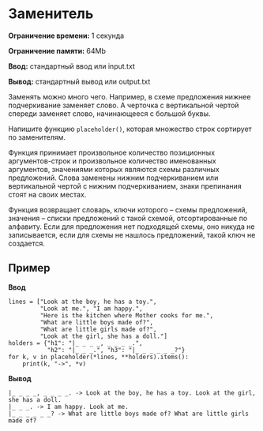 # Заменитель

**Ограничение времени:** 1 секунда

**Ограничение памяти:** 64Mb

**Ввод:** стандартный ввод или input.txt

**Вывод:** стандартный вывод или output.txt

Заменять можно много чего. Например, в схеме предложения нижнее подчеркивание заменяет слово. А черточка с вертикальной чертой спереди заменяет слово, начинающееся с большой буквы.

Напишите функцию `placeholder()`, которая множество строк сортирует по заменителям.

Функция принимает произвольное количество позиционных аргументов-строк и произвольное количество именованных аргументов, значениями которых являются схемы различных предложений. Слова заменены нижним подчеркиванием или вертикальной чертой с нижним подчеркиванием, знаки препинания стоят на своих местах.

Функция возвращает словарь, ключи которого – схемы предложений, значения – списки предложений с такой схемой, отсортированные по алфавиту. Если для предложения нет подходящей схемы, оно никуда не записывается, если для схемы не нашлось предложений, такой ключ не создается.

## Пример

**Ввод**
```
lines = ["Look at the boy, he has a toy.",
         "Look at me.", "I am happy.",
         "Here is the kitchen where Mother cooks for me.",
         "What are little boys made of?",
         "What are little girls made of?",
         "Look at the girl, she has a doll."]
holders = {"h1": "|_ _ _ _, _ _ _ _.",
           "h2": "|_ _ _.", "h3": "|_ _ _ _ _ _?"}
for k, v in placeholder(*lines, **holders).items():
    print(k, "->", *v)
```

**Вывод**
```
|_ _ _ _, _ _ _ _. -> Look at the boy, he has a toy. Look at the girl, she has a doll.
|_ _ _. -> I am happy. Look at me.
|_ _ _ _ _ _? -> What are little boys made of? What are little girls made of?